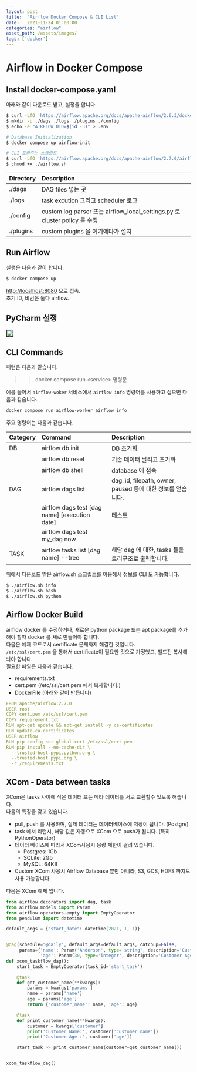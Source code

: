 ```yaml
---
layout: post 
title:  "Airflow Docker Compose & CLI List"
date:   2021-11-24 01:00:00 
categories: "airflow"
asset_path: /assets/images/ 
tags: ['docker']
---
```


# Airflow in Docker Compose 

## Install docker-compose.yaml 

아래와 같이 다운로드 받고, 설정을 합니다. 

```bash
$ curl -LfO 'https://airflow.apache.org/docs/apache-airflow/2.6.3/docker-compose.yaml'
$ mkdir -p ./dags ./logs ./plugins ./config
$ echo -e "AIRFLOW_UID=$(id -u)" > .env

# Database Initialization
$ docker compose up airflow-init

# CLI 도와주는 스크립트
$ curl -LfO 'https://airflow.apache.org/docs/apache-airflow/2.7.0/airflow.sh'
$ chmod +x ./airflow.sh
```

| Directory | Description                                                          |
|:----------|:---------------------------------------------------------------------|
| ./dags    | DAG files 넣는 곳                                                       |
| ./logs    | task excution 그리고 scheduler 로그                                       |
| ./config  | custom log parser 또는 airflow_local_settings.py 로 cluster policy 를 수정 |
| ./plugins | custom plugins 을 여기에다가 설치                                            |


## Run Airflow

실행은 다음과 같이 합니다.

```bash
$ docker compose up
```
[http://localhost:8080](http://localhost:8080) 으로 접속. <br>
초기 ID, 비번은 둘다 airflow.


## PyCharm 설정

<img src="{{ page.asset_path }}airflow-docker-01.png" class="img-responsive img-rounded img-fluid center" style="border: 2px solid #333333">




## CLI Commands 

패턴은 다음과 같습니다.<br>

>> docker compose run \<service\> 명령문

예를 들어서 `airflow-woker` 서비스에서 `airflow info` 명령어를 사용하고 싶으면 다음과 같습니다. 

```bash
docker compose run airflow-worker airflow info
```

주요 명령어는 다음과 같습니다. 

| Category | Command                                       | Description                                     |
|:---------|:----------------------------------------------|:------------------------------------------------|
| DB       | airflow db init                               | DB 초기화                                          |
|          | airflow db reset                              | 기존 데이터 날리고 초기화                                  |
|          | airflow db shell                              | database 에 접속                                   |
| DAG      | airflow dags list                             | dag_id, filepath, owner, paused 등에 대한 정보를 얻습니다. |
|          | airflow dags test [dag name] [execution date] | 테스트                                             |
|          | airflow dags test my_dag now                  |                                                 |
| TASK     | airflow tasks list [dag name] --tree          | 해당 dag 에 대한, tasks 들을 트리구조로 출력합니다.              |



위에서 다운로드 받은 airflow.sh 스크립트를 이용해서 정보를 CLI 도 가능합니다. 

```bash
$ ./airflow.sh info
$ ./airflow.sh bash
$ ./airflow.sh python
```


## Airflow Docker Build

airflow docker 를 수정하거나, 새로운 python package 또는 apt package를 추가해야 할때 docker 를 새로 만들어야 합니다. <br> 
다음은 예제 코드로서 certificate 문제까지 해결한 것입니다. <br>
`/etc/ssl/cert.pem` 을 통해서 certificate이 필요한 것으로 가정했고, 빌드전 복사해놔야 합니다. <br>
필요한 파일은 다음과 같습니다. 

 - requirements.txt
 - cert.pem (/etc/ssl/cert.pem 에서 복사합니다.)
 - DockerFile (아래와 같이 만듭니다)

```yaml
FROM apache/airflow:2.7.0
USER root
COPY cert.pem /etc/ssl/cert.pem
COPY requirement.txt
RUN apt-get update && apt-get install -y ca-certificates
RUN update-ca-certificates
USER airflow
RUN pip config set global.cert /etc/ssl/cert.pem
RUN pip install --no-cache-dir \
  --trusted-host pypi.python.org \
  --trusted-host pypi.org \
  -r /requirements.txt
```


## XCom - Data between tasks

XCom은 tasks 사이에 작은 데이터 또는 메타 데이터를 서로 교환할수 있도록 해줍니다.<br>
다음의 특징을 갖고 있습니다. 

- pull, push 를 사용하며, 실제 데이터는 데이터베이스에 저장이 됩니다. (Postgre)
- task 에서 리턴시, 해당 값은 자동으로 XCom 으로 push가 됩니다. (특히 PythonOperator)
- 데이터 베이스에 따라서 XCom사용시 용량 제한이 걸려 있습니다. 
  - Postgres: 1Gb
  - SQLite: 2Gb
  - MySQL: 64KB
- Custom XCom 사용시 Airflow Database 뿐만 아니라, S3, GCS, HDFS 까지도 사용 가능합니다.

다음은 XCom 예제 입니다.

```python
from airflow.decorators import dag, task
from airflow.models import Param
from airflow.operators.empty import EmptyOperator
from pendulum import datetime

default_args = {"start_date": datetime(2021, 1, 1)}


@dag(schedule="@daily", default_args=default_args, catchup=False,
     params={'name': Param('Anderson', type='string', description='Customer Name'),
             'age': Param(30, type='integer', description='Customer Age')})
def xcom_taskflow_dag():
    start_task = EmptyOperator(task_id='start_task')

    @task
    def get_customer_name(**kwargs):
        params = kwargs['params']
        name = params['name']
        age = params['age']
        return {'customer_name': name, 'age': age}

    @task
    def print_customer_name(**kwargs):
        customer = kwargs['customer']
        print('Customer Name:', customer['customer_name'])
        print('Customer Age :', customer['age'])

    start_task >> print_customer_name(customer=get_customer_name())


xcom_taskflow_dag()
```